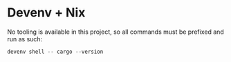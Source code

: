 # Devenv + Nix

No tooling is available in this project, so all commands must be prefixed and run as such:

`devenv shell -- cargo --version`

